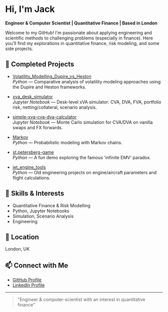 # Hi, I'm Jack

**Engineer & Computer Scientist | Quantitative Finance | Based in London**

Welcome to my GitHub! I'm passionate about applying engineering and scientific methods to challenging problems (especially in finance). Here you'll find my explorations in quantitative finance, risk modeling, and some side projects.

## 🚀 Completed Projects

- [Volatility_Modelling_Dupire_vs_Heston](https://github.com/JackRW23/Volatility_Modelling_Dupire_vs_Heston)  
  *Python* — Comparative analysis of volatility modeling approaches using the Dupire and Heston frameworks.

- [xva_desk_simulator](https://github.com/JackRW23/xva_desk_simulator)  
  *Jupyter Notebook* — Desk-level xVA simulator: CVA, DVA, FVA, portfolio risk, netting/collateral, scenario analysis.

- [simple-xva-cva-dva-calculator](https://github.com/JackRW23/simple-xva-cva-dva-calculator)  
  *Jupyter Notebook* — Monte Carlo simulation for CVA/DVA on vanilla swaps and FX forwards.

- [Markov](https://github.com/JackRW23/Markov)  
  *Python* — Probabilistic modeling with Markov chains.

- [st.petersberg-game](https://github.com/JackRW23/st.petersberg-game)  
  *Python* — A fun demo exploring the famous 'infinite EMV' paradox.

- [jet_engine_tools](https://github.com/JackRW23/jet_engine_tools)  
  *Python* — Old engineering projects on engine/aircraft parameters and flight calculations.

## 🧠 Skills & Interests

- Quantitative Finance & Risk Modelling
- Python, Jupyter Notebooks
- Simulation, Scenario Analysis
- Engineering

## 📍 Location

London, UK

## 📫 Connect with Me

- [GitHub Profile](https://github.com/JackRW23)
- [LinkedIn Profile](https://www.linkedin.com/in/jack-wilson-230715721579654332)

---

> "Engineer & computer-scientist with an interest in quantitative finance"

